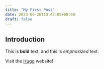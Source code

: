 ```yaml
---
title: "My First Post"
date: 2023-06-26T13:43:05+08:00
draft: false
---
```


## Introduction

This is **bold** text, and this is *emphasized* text.

Visit the [Hugo](https://gohugo.io) website!
